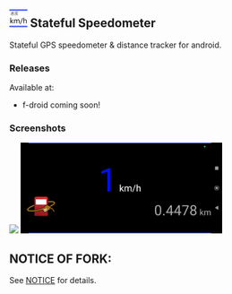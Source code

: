 ## <img src="./fastlane/metadata/android/en-US/images/icon.png" width="32" height="32"> Stateful Speedometer

Stateful GPS speedometer & distance tracker for android.

### Releases
Available at:

- f-droid coming soon!

### Screenshots
<img src="./fastlane/metadata/android/en-US/images/phoneScreenshots/1.png" width="240"> <img src="./fastlane/metadata/android/en-US/images/phoneScreenshots/2.png" width="360">


## NOTICE OF FORK:
See [NOTICE](./NOTICE) for details.